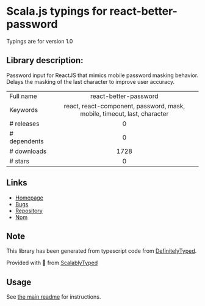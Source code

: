 
# Scala.js typings for react-better-password

Typings are for version 1.0

## Library description:
Password input for ReactJS that mimics mobile password masking behavior. Delays the masking of the last character to improve user accuracy.

|                    |                 |
| ------------------ | :-------------: |
| Full name          | react-better-password |
| Keywords           | react, react-component, password, mask, mobile, timeout, last, character |
| # releases         | 0 |
| # dependents       | 0 |
| # downloads        | 1728 |
| # stars            | 0 |

## Links
- [Homepage](https://karaggeorge.github.io/react-better-password)
- [Bugs](https://github.com/karaggeorge/react-better-password/issues)
- [Repository](https://github.com/karaggeorge/react-better-password)
- [Npm](https://www.npmjs.com/package/react-better-password)
    


## Note
This library has been generated from typescript code from [DefinitelyTyped](https://definitelytyped.org).

Provided with :purple_heart: from [ScalablyTyped](https://github.com/oyvindberg/ScalablyTyped)

## Usage
See [the main readme](../../readme.md) for instructions.


